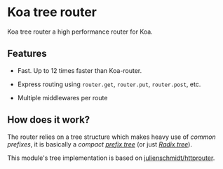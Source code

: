 # Koa tree router

Koa tree router a high performance router for Koa.

## Features

- Fast. Up to 12 times faster than Koa-router. 

- Express routing using `router.get`, `router.put`, `router.post`, etc.

- Multiple middlewares per route

## How does it work?

The router relies on a tree structure which makes heavy use of *common prefixes*, it is basically a *compact* [*prefix tree*](https://en.wikipedia.org/wiki/Trie) (or just [*Radix tree*](https://en.wikipedia.org/wiki/Radix_tree)).

This module's tree implementation is based on [julienschmidt/httprouter](https://github.com/julienschmidt/httprouter).


